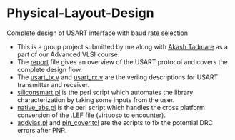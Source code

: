 # Physical-Layout-Design
Complete design of USART interface with baud rate selection
- This is a group project submitted by me along with [Akash Tadmare](https://github.com/akash10295) as a part of our Advanced VLSI course.
- The [report](https://github.com/AkshayXPatil/Physical-Layout-Design/blob/master/Report.pdf) file gives an overview of the USART protocol and covers the complete design flow.
- The [usart_tx.v](https://github.com/AkshayXPatil/Physical-Layout-Design/blob/master/uart_tx.v) and [usart_rx.v](https://github.com/AkshayXPatil/Physical-Layout-Design/blob/master/uart_rx.v) are the verilog descriptions for USART transmitter and receiver.
- [siliconsmart.pl](https://github.com/AkshayXPatil/Physical-Layout-Design/blob/master/siliconsmart.pl) is the perl script which automates the library characterization by taking some inputs from the user.
- [native_abs.pl](https://github.com/AkshayXPatil/Physical-Layout-Design/blob/master/native_abs.pl) is the perl script which handles the cross platform conversion of the .LEF file (virtuoso to encounter).
- [addvias.pl](https://github.com/AkshayXPatil/Physical-Layout-Design/blob/master/addvias.pl) and [pin_cover.tcl](https://github.com/AkshayXPatil/Physical-Layout-Design/blob/master/pin_cover.tcl) are the scripts to fix the potential DRC errors after PNR.
